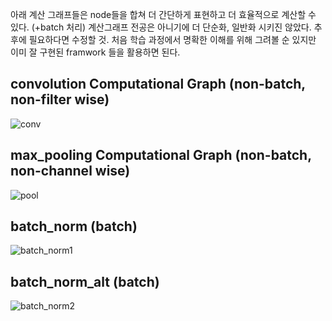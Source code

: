 아래 계산 그래프들은 node들을 합쳐 더 간단하게 표현하고 더 효율적으로 계산할 수 있다. (+batch 처리)
계산그래프 전공은 아니기에 더 단순화, 일반화 시키진 않았다. 추후에 필요하다면 수정할 것. 
처음 학습 과정에서 명확한 이해를 위해 그려볼 순 있지만 이미 잘 구현된 framwork 들을 활용하면 된다.

## convolution Computational Graph (non-batch, non-filter wise)
![conv](https://user-images.githubusercontent.com/68524289/112561520-c3301680-8e18-11eb-8be7-478f4084e71b.PNG)
## max_pooling Computational Graph (non-batch, non-channel wise)
![pool](https://user-images.githubusercontent.com/68524289/112561559-d6db7d00-8e18-11eb-83f2-e6f6f7d47ad7.PNG)
## batch_norm (batch)
![batch_norm1](https://user-images.githubusercontent.com/68524289/112711936-7da24500-8f0f-11eb-8985-1cad989b983e.png)
## batch_norm_alt (batch)
![batch_norm2](https://user-images.githubusercontent.com/68524289/112711955-a3c7e500-8f0f-11eb-9643-285abc9c8623.png)
